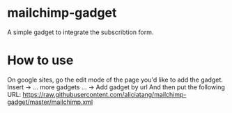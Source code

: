 # mailchimp-gadget

A simple gadget to integrate the subscribtion form.

# How to use

On google sites, go the edit mode of the page you'd like to add the gadget.
    Insert -> ... more gadgets ... -> Add gadget by url
And then put the following URL:
    https://raw.githubusercontent.com/aliciatang/mailchimp-gadget/master/mailchimp.xml
